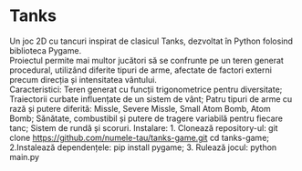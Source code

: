 # Tanks
Un joc 2D cu tancuri inspirat de clasicul Tanks, dezvoltat în Python folosind biblioteca Pygame.                                                                                                         
 Proiectul permite mai multor jucători să se confrunte pe un teren generat procedural, utilizând diferite tipuri de arme, afectate de factori externi precum direcția și intensitatea vântului.                                                                                                                                         																																																																																							
Caracteristici:	
    Teren generat cu funcții trigonometrice pentru diversitate;
    Traiectorii curbate influențate de un sistem de vânt;
    Patru tipuri de arme cu rază și putere diferită:
        Missle,
        Severe Missle,
        Small Atom Bomb,
        Atom Bomb; 
    Sănătate, combustibil și putere de tragere variabilă pentru fiecare tanc;
    Sistem de rundă și scoruri. 
Instalare: 
    1. Clonează repository-ul: git clone https://github.com/numele-tau/tanks-game.git
                                cd tanks-game; 
    2.Instalează dependențele: pip install pygame; 3. Rulează jocul: python main.py



